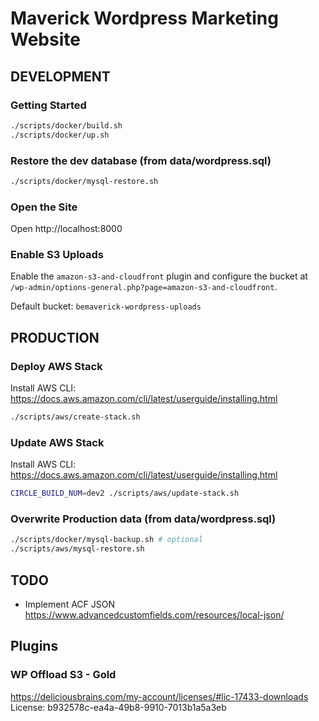 # Maverick Wordpress Marketing Website

## DEVELOPMENT
### Getting Started
```sh
./scripts/docker/build.sh
./scripts/docker/up.sh
```

### Restore the dev database (from data/wordpress.sql)
```sh
./scripts/docker/mysql-restore.sh
```

### Open the Site
Open http://localhost:8000

### Enable S3 Uploads
Enable the `amazon-s3-and-cloudfront` plugin and configure the bucket at `/wp-admin/options-general.php?page=amazon-s3-and-cloudfront`.

Default bucket: `bemaverick-wordpress-uploads`

## PRODUCTION
### Deploy AWS Stack
Install AWS CLI: https://docs.aws.amazon.com/cli/latest/userguide/installing.html
```sh
./scripts/aws/create-stack.sh
```
### Update AWS Stack
Install AWS CLI: https://docs.aws.amazon.com/cli/latest/userguide/installing.html
```sh
CIRCLE_BUILD_NUM=dev2 ./scripts/aws/update-stack.sh
```
### Overwrite Production data (from data/wordpress.sql)
```sh
./scripts/docker/mysql-backup.sh # optional
./scripts/aws/mysql-restore.sh
```

## TODO

* Implement ACF JSON https://www.advancedcustomfields.com/resources/local-json/


## Plugins

### WP Offload S3 - Gold 

https://deliciousbrains.com/my-account/licenses/#lic-17433-downloads
License: b932578c-ea4a-49b8-9910-7013b1a5a3eb